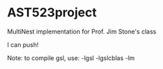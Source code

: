 AST523project
=============

MultiNest implementation for Prof. Jim Stone's class

I can push!

Note: to compile gsl, use: -lgsl -lgslcblas -lm

